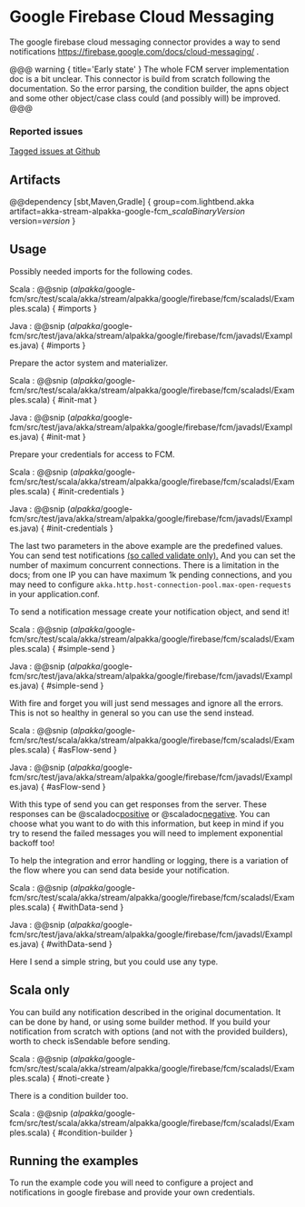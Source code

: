 # Google Firebase Cloud Messaging

The google firebase cloud messaging connector provides a way to send notifications https://firebase.google.com/docs/cloud-messaging/ .

@@@ warning { title='Early state' }
The whole FCM server implementation doc is a bit unclear. 
This connector is build from scratch following the documentation.
So the error parsing, the condition builder, the apns object and some other object/case class
could (and possibly will) be improved.
@@@

### Reported issues

[Tagged issues at Github](https://github.com/akka/alpakka/labels/p%3Agoogle-fcm)

## Artifacts

@@dependency [sbt,Maven,Gradle] {
  group=com.lightbend.akka
  artifact=akka-stream-alpakka-google-fcm_$scalaBinaryVersion$
  version=$version$
}

## Usage

Possibly needed imports for the following codes.

Scala
: @@snip ($alpakka$/google-fcm/src/test/scala/akka/stream/alpakka/google/firebase/fcm/scaladsl/Examples.scala) { #imports }

Java
: @@snip ($alpakka$/google-fcm/src/test/java/akka/stream/alpakka/google/firebase/fcm/javadsl/Examples.java) { #imports }


Prepare the actor system and materializer.

Scala
: @@snip ($alpakka$/google-fcm/src/test/scala/akka/stream/alpakka/google/firebase/fcm/scaladsl/Examples.scala) { #init-mat }

Java
: @@snip ($alpakka$/google-fcm/src/test/java/akka/stream/alpakka/google/firebase/fcm/javadsl/Examples.java) { #init-mat }


Prepare your credentials for access to FCM.

Scala
: @@snip ($alpakka$/google-fcm/src/test/scala/akka/stream/alpakka/google/firebase/fcm/scaladsl/Examples.scala) { #init-credentials }

Java
: @@snip ($alpakka$/google-fcm/src/test/java/akka/stream/alpakka/google/firebase/fcm/javadsl/Examples.java) { #init-credentials }

The last two parameters in the above example are the predefined values. 
You can send test notifications [(so called validate only).](https://firebase.google.com/docs/reference/fcm/rest/v1/projects.messages/send)
And you can set the number of maximum concurrent connections.
There is a limitation in the docs; from one IP you can have maximum 1k pending connections, 
and you may need to configure `akka.http.host-connection-pool.max-open-requests` in your application.conf.

To send a notification message create your notification object, and send it!

Scala
: @@snip ($alpakka$/google-fcm/src/test/scala/akka/stream/alpakka/google/firebase/fcm/scaladsl/Examples.scala) { #simple-send }

Java
: @@snip ($alpakka$/google-fcm/src/test/java/akka/stream/alpakka/google/firebase/fcm/javadsl/Examples.java) { #simple-send }

With fire and forget you will just send messages and ignore all the errors.
This is not so healthy in general so you can use the send instead.

Scala
: @@snip ($alpakka$/google-fcm/src/test/scala/akka/stream/alpakka/google/firebase/fcm/scaladsl/Examples.scala) { #asFlow-send }

Java
: @@snip ($alpakka$/google-fcm/src/test/java/akka/stream/alpakka/google/firebase/fcm/javadsl/Examples.java) { #asFlow-send }

With this type of send you can get responses from the server.
These responses can be @scaladoc[positive](akka.stream.alpakka.google.firebase.fcm.FcmFlowModels.FcmSuccessResponse) or @scaladoc[negative](akka.stream.alpakka.google.firebase.fcm.FcmFlowModels.FcmErrorResponse). 
You can choose what you want to do with this information, but keep in mind
if you try to resend the failed messages you will need to implement exponential backoff too!

To help the integration and error handling or logging, there is a variation of the flow where you can send data beside your notification.

Scala
: @@snip ($alpakka$/google-fcm/src/test/scala/akka/stream/alpakka/google/firebase/fcm/scaladsl/Examples.scala) { #withData-send }

Java
: @@snip ($alpakka$/google-fcm/src/test/java/akka/stream/alpakka/google/firebase/fcm/javadsl/Examples.java) { #withData-send }

Here I send a simple string, but you could use any type.

## Scala only

You can build any notification described in the original documentation.
It can be done by hand, or using some builder method.
If you build your notification from scratch with options (and not with the provided builders), worth to check isSendable before sending.

Scala
: @@snip ($alpakka$/google-fcm/src/test/scala/akka/stream/alpakka/google/firebase/fcm/scaladsl/Examples.scala) { #noti-create }

There is a condition builder too.

Scala
: @@snip ($alpakka$/google-fcm/src/test/scala/akka/stream/alpakka/google/firebase/fcm/scaladsl/Examples.scala) { #condition-builder }

## Running the examples

To run the example code you will need to configure a project and notifications in google firebase and provide your own credentials.
